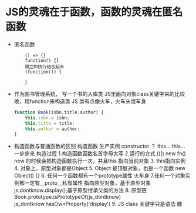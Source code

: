 # JS的灵魂在于函数，函数的灵魂在匿名函数

- 匿名函数
    ```JS
        () => {}
        function() {}
        跟立即执行结合起来
        (function()) {

        }

- 作为图书管理系统， 写一个书的入库类
    JS里面向对象class关键字来的比较晚，用function来构造类
    JS 类有点像火车，火车头或车身
    ```Javascript 
    function Book(isbn,title,author) {
        this.isbn = isbn;
        this.title = title;
        this.author = author;
    }
    ``` 

- 构造函数与普通函数的区别
    构造函数 生产实例 constructor ？
    this...
    this...
    一步步来 构造过程
    1.构造函数函数名首字母大写
    2.运行的方式 ()()  new fn()
    new  的时候会把构造函数执行一次，并且this 指向当前对象
    3. this指向实例
    4. 对象上，原型对象都是Object
    5. Object 是顶层对象，也是一个函数 new Obiect() {}
    6. 任何一个函数都有一个prototype属性 火车身
    7.任何一个对象实例都一定有__proto__私有属性
    指向原型对象，基于原型对象
    js.dontknow.display();基于原型继承父类的方法
    8. 原型链
    Book.prototype.isPrototypeOf(js_dontknow)
    js_dontknow.hasOwnProperty('display')
    9. JS class 关键字只是语法
    糖